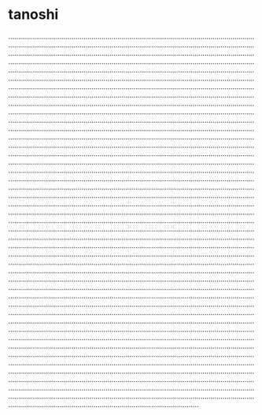 # tanoshi

................................................................................................................................................................................................................................................................................................................................................................................................................................................................................................................................................................................................................................................................................................................................................................................................................................................................................................................................................................................................................................................................................................................................................................................................................................................................................................................................................................................................................................................................................................................................................................................................................................................................................................................................................................................................................................................................................................................................................................................................................................................................................................................................................................................................................................................................................................................................................................................................................................................................................................................................................................................................................................................................................................................................................................................................................................................................................................................................................................................................................................................................................................................................................................................................................................................................................................................................................................................................................................................................................................................................................................................................................................................................................................................................................................................................................................................................................................................................................................................................................................................................................................................................................................................................................................................................................................................................................................................................................................................................................................................................................................................................................................................................................................................................................................................................................................................................................................................................................................................................................................................................................................................................................................................................................................................................................................................................................................................................................................................................................................................................................................................................................................................................................................................................................................................